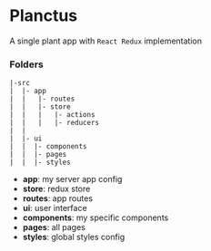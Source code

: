 # Planctus

A single plant app with `React Redux` implementation

### Folders
```
|-src
|  |- app
|  |   |- routes
|  |   |- store
|  |   |   |- actions
|  |   |   |- reducers
|  |
|  |- ui
|  |  |- components
|  |  |- pages
|  |  |- styles
```

- **app**: my server app config
- **store**: redux store
- **routes**: app routes
- **ui**: user interface
- **components**: my specific components
- **pages**: all pages
- **styles**: global styles config

